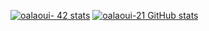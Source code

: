 [![oalaoui- 42 stats](https://1337-readme.vercel.app/api/profile?cursus=42cursus&dark=true&forty_two_network_logo=hide&login=oalaoui-)](https://profile.intra.42.fr/users/oalaoui-)
[![oalaoui-21 GitHub stats](https://github-readme-stats.vercel.app/api?username=oalaoui-21&show_icons=true&theme=radical)](https://github.com/oalaoui-21)
